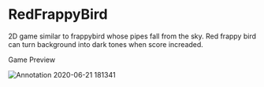 # RedFrappyBird
2D game similar to frappybird whose pipes fall from the sky. Red frappy bird can turn background into dark tones when score increaded.


Game Preview






![Annotation 2020-06-21 181341](https://user-images.githubusercontent.com/60878775/85483387-e6f6cf80-b5ee-11ea-852e-dcf51c1dc197.png)
